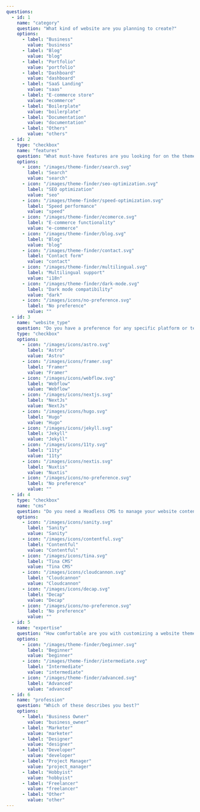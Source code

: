 ```yaml
---
questions:
  - id: 1
    name: "category"
    question: "What kind of website are you planning to create?"
    options:
      - label: "Business"
        value: "business"
      - label: "Blog"
        value: "blog"
      - label: "Portfolio"
        value: "portfolio"
      - label: "Dashboard"
        value: "dashboard"
      - label: "SaaS Landing"
        value: "saas"
      - label: "E-commerce store"
        value: "ecommerce"
      - label: "Boilerplate"
        value: "boilerplate"
      - label: "Documentation"
        value: "documentation"
      - label: "Others"
        value: "others"
  - id: 2
    type: "checkbox"
    name: "features"
    question: "What must-have features are you looking for on the theme?"
    options:
      - icon: "/images/theme-finder/search.svg"
        label: "Search"
        value: "search"
      - icon: "/images/theme-finder/seo-optimization.svg"
        label: "SEO optimization"
        value: "seo"
      - icon: "/images/theme-finder/speed-optimization.svg"
        label: "Speed performance"
        value: "speed"
      - icon: "/images/theme-finder/ecomerce.svg"
        label: "E-commerce functionality"
        value: "e-commerce"
      - icon: "/images/theme-finder/blog.svg"
        label: "Blog"
        value: "blog"
      - icon: "/images/theme-finder/contact.svg"
        label: "Contact form"
        value: "contact"
      - icon: "/images/theme-finder/multilingual.svg"
        label: "Multilingual support"
        value: "i18n"
      - icon: "/images/theme-finder/dark-mode.svg"
        label: "Dark mode compatibility"
        value: "dark"
      - icon: "/images/icons/no-preference.svg"
        label: "No preference"
        value: ""
  - id: 3
    name: "website_type"
    question: "Do you have a preference for any specific platform or technology?"
    type: "checkbox"
    options:
      - icon: "/images/icons/astro.svg"
        label: "Astro"
        value: "Astro"
      - icon: "/images/icons/framer.svg"
        label: "Framer"
        value: "Framer"
      - icon: "/images/icons/webflow.svg"
        label: "Webflow"
        value: "Webflow"
      - icon: "/images/icons/nextjs.svg"
        label: "NextJs"
        value: "NextJs"
      - icon: "/images/icons/hugo.svg"
        label: "Hugo"
        value: "Hugo"
      - icon: "/images/icons/jekyll.svg"
        label: "Jekyll"
        value: "Jekyll"
      - icon: "/images/icons/11ty.svg"
        label: "11ty"
        value: "11ty"
      - icon: "/images/icons/nextis.svg"
        label: "Nuxtis"
        value: "Nuxtis"
      - icon: "/images/icons/no-preference.svg"
        label: "No preference"
        value: ""
  - id: 4
    type: "checkbox"
    name: "cms"
    question: "Do you need a Headless CMS to manage your website content?"
    options:
      - icon: "/images/icons/sanity.svg"
        label: "Sanity"
        value: "Sanity"
      - icon: "/images/icons/contentful.svg"
        label: "Contentful"
        value: "Contentful"
      - icon: "/images/icons/tina.svg"
        label: "Tina CMS"
        value: "Tina CMS"
      - icon: "/images/icons/cloudcannon.svg"
        label: "Cloudcannon"
        value: "Cloudcannon"
      - icon: "/images/icons/decap.svg"
        label: "Decap"
        value: "Decap"
      - icon: "/images/icons/no-preference.svg"
        label: "No preference"
        value: ""
  - id: 5
    name: "expertise"
    question: "How comfortable are you with customizing a website theme?"
    options:
      - icon: "/images/theme-finder/beginner.svg"
        label: "Beginner"
        value: "beginner"
      - icon: "/images/theme-finder/intermediate.svg"
        label: "Intermediate"
        value: "intermediate"
      - icon: "/images/theme-finder/advanced.svg"
        label: "Advanced"
        value: "advanced"
  - id: 6
    name: "profession"
    question: "Which of these describes you best?"
    options:
      - label: "Business Owner"
        value: "business_owner"
      - label: "Marketer"
        value: "marketer"
      - label: "Designer"
        value: "designer"
      - label: "Developer"
        value: "developer"
      - label: "Project Manager"
        value: "project_manager"
      - label: "Hobbyist"
        value: "hobbyist"
      - label: "Freelancer"
        value: "freelancer"
      - label: "Other"
        value: "other"
---
```

